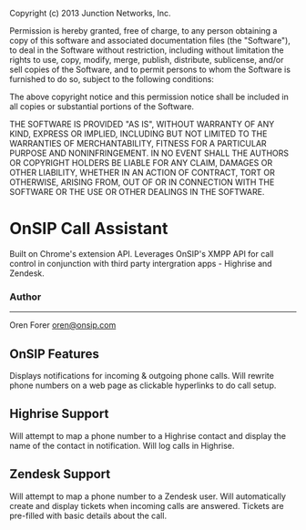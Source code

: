 Copyright (c) 2013 Junction Networks, Inc.

Permission is hereby granted, free of charge, to any person obtaining a copy
of this software and associated documentation files (the "Software"), to deal
in the Software without restriction, including without limitation the rights
to use, copy, modify, merge, publish, distribute, sublicense, and/or sell
copies of the Software, and to permit persons to whom the Software is
furnished to do so, subject to the following conditions:

The above copyright notice and this permission notice shall be included in
all copies or substantial portions of the Software.

THE SOFTWARE IS PROVIDED "AS IS", WITHOUT WARRANTY OF ANY KIND, EXPRESS OR
IMPLIED, INCLUDING BUT NOT LIMITED TO THE WARRANTIES OF MERCHANTABILITY,
FITNESS FOR A PARTICULAR PURPOSE AND NONINFRINGEMENT. IN NO EVENT SHALL THE
AUTHORS OR COPYRIGHT HOLDERS BE LIABLE FOR ANY CLAIM, DAMAGES OR OTHER
LIABILITY, WHETHER IN AN ACTION OF CONTRACT, TORT OR OTHERWISE, ARISING FROM,
OUT OF OR IN CONNECTION WITH THE SOFTWARE OR THE USE OR OTHER DEALINGS IN
THE SOFTWARE.


# OnSIP Call Assistant
Built on Chrome's extension API. Leverages OnSIP's XMPP API for call control in conjunction with third party intergration apps - Highrise and Zendesk.

### Author
---------------
Oren Forer
oren@onsip.com

## OnSIP Features
Displays notifications for incoming & outgoing phone calls.  Will rewrite phone numbers on a web page as clickable hyperlinks to do call setup.

## Highrise Support
Will attempt to map a phone number to a Highrise contact and display the name of the contact in notification.  Will log calls in Highrise.

## Zendesk Support
Will attempt to map a phone number to a Zendesk user.  Will automatically create and display tickets when incoming calls are answered. Tickets are pre-filled with basic details about the call.



